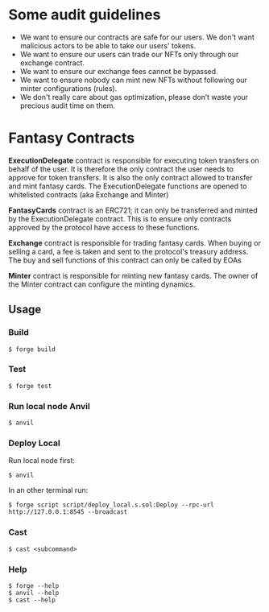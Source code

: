 # Some audit guidelines

- We want to ensure our contracts are safe for our users. We don't want malicious actors to be able to take our users' tokens.
- We want to ensure our users can trade our NFTs only through our exchange contract.
- We want to ensure our exchange fees cannot be bypassed.
- We want to ensure nobody can mint new NFTs without following our minter configurations (rules).
- We don't really care about gas optimization, please don’t waste your precious audit time on them.

# Fantasy Contracts

**ExecutionDelegate** contract is responsible for executing token transfers on behalf of the user. It is therefore the only contract the user needs to approve for token transfers. It is also the only contract allowed to transfer and mint fantasy cards. The ExecutionDelegate functions are opened to whitelisted contracts (aka Exchange and Minter)

**FantasyCards** contract is an ERC721; it can only be transferred and minted by the ExecutionDelegate contract. This is to ensure only contracts approved by the protocol have access to these functions.

**Exchange** contract is responsible for trading fantasy cards. When buying or selling a card, a fee is taken and sent to the protocol's treasury address. The buy and sell functions of this contract can only be called by EOAs

**Minter** contract is responsible for minting new fantasy cards. The owner of the Minter contract can configure the minting dynamics.

## Usage

### Build

```shell
$ forge build
```

### Test

```shell
$ forge test
```

### Run local node Anvil

```shell
$ anvil
```

### Deploy Local

Run local node first:

```shell
$ anvil
```

In an other terminal run:

```shell
$ forge script script/deploy_local.s.sol:Deploy --rpc-url http://127.0.0.1:8545 --broadcast
```

### Cast

```shell
$ cast <subcommand>
```

### Help

```shell
$ forge --help
$ anvil --help
$ cast --help
```

